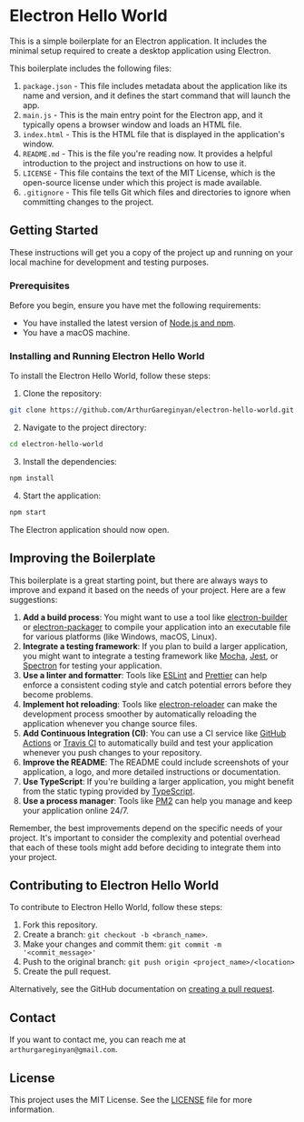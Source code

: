 
# Electron Hello World

This is a simple boilerplate for an Electron application. It includes the minimal setup required to create a desktop application using Electron.

This boilerplate includes the following files:

1. `package.json` - This file includes metadata about the application like its name and version, and it defines the start command that will launch the app.
2. `main.js` - This is the main entry point for the Electron app, and it typically opens a browser window and loads an HTML file.
3. `index.html` - This is the HTML file that is displayed in the application's window.
4. `README.md` - This is the file you're reading now. It provides a helpful introduction to the project and instructions on how to use it.
5. `LICENSE` - This file contains the text of the MIT License, which is the open-source license under which this project is made available.
6. `.gitignore` - This file tells Git which files and directories to ignore when committing changes to the project.

## Getting Started

These instructions will get you a copy of the project up and running on your local machine for development and testing purposes.

### Prerequisites

Before you begin, ensure you have met the following requirements:

- You have installed the latest version of [Node.js and npm](https://nodejs.org/en/download/).
- You have a macOS machine.

### Installing and Running Electron Hello World

To install the Electron Hello World, follow these steps:

1. Clone the repository:
```bash
git clone https://github.com/ArthurGareginyan/electron-hello-world.git
```

2. Navigate to the project directory:
```bash
cd electron-hello-world
```

3. Install the dependencies:
```bash
npm install
```

4. Start the application:
```bash
npm start
```

The Electron application should now open.

## Improving the Boilerplate

This boilerplate is a great starting point, but there are always ways to improve and expand it based on the needs of your project. Here are a few suggestions:

1. **Add a build process**: You might want to use a tool like [electron-builder](https://www.electron.build/) or [electron-packager](https://github.com/electron/electron-packager) to compile your application into an executable file for various platforms (like Windows, macOS, Linux).
2. **Integrate a testing framework**: If you plan to build a larger application, you might want to integrate a testing framework like [Mocha](https://mochajs.org/), [Jest](https://jestjs.io/), or [Spectron](https://www.electronjs.org/spectron) for testing your application.
3. **Use a linter and formatter**: Tools like [ESLint](https://eslint.org/) and [Prettier](https://prettier.io/) can help enforce a consistent coding style and catch potential errors before they become problems.
4. **Implement hot reloading**: Tools like [electron-reloader](https://www.npmjs.com/package/electron-reloader) can make the development process smoother by automatically reloading the application whenever you change source files.
5. **Add Continuous Integration (CI)**: You can use a CI service like [GitHub Actions](https://github.com/features/actions) or [Travis CI](https://travis-ci.org/) to automatically build and test your application whenever you push changes to your repository.
6. **Improve the README**: The README could include screenshots of your application, a logo, and more detailed instructions or documentation.
7. **Use TypeScript**: If you're building a larger application, you might benefit from the static typing provided by [TypeScript](https://www.typescriptlang.org/).
8. **Use a process manager**: Tools like [PM2](https://pm2.keymetrics.io/) can help you manage and keep your application online 24/7.

Remember, the best improvements depend on the specific needs of your project. It's important to consider the complexity and potential overhead that each of these tools might add before deciding to integrate them into your project.

## Contributing to Electron Hello World

To contribute to Electron Hello World, follow these steps:

1. Fork this repository.
2. Create a branch: `git checkout -b <branch_name>`.
3. Make your changes and commit them: `git commit -m '<commit_message>'`
4. Push to the original branch: `git push origin <project_name>/<location>`
5. Create the pull request.

Alternatively, see the GitHub documentation on [creating a pull request](https://help.github.com/en/github/collaborating-with-issues-and-pull-requests/creating-a-pull-request).

## Contact

If you want to contact me, you can reach me at `arthurgareginyan@gmail.com`.

## License

This project uses the MIT License. See the [LICENSE](https://github.com/ArthurGareginyan/electron-hello-world/blob/main/LICENSE) file for more information.
